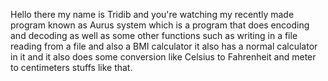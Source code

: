Hello there my name is Tridib and you're watching my recently made program known as Aurus system which is a program that does encoding and decoding as well as some other functions such as writing in a file reading from a file and also a BMI calculator it also has a normal calculator in it and it also does some conversion like Celsius to Fahrenheit and meter to centimeters stuffs like that.